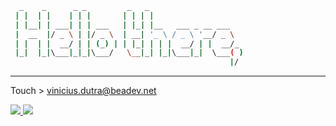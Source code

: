 ```sh
  _    _      _ _         _   _                     
 | |  | |    | | |       | | | |                    
 | |__| | ___| | | ___   | |_| |__   ___ _ __ ___   
 |  __  |/ _ \ | |/ _ \  | __| '_ \ / _ \ '__/ _ \  
 | |  | |  __/ | | (_) | | |_| | | |  __/ | |  __/_ 
 |_|  |_|\___|_|_|\___/   \__|_| |_|\___|_|  \___( )
                                                 |/                                                                            
```
---

Touch > vinicius.dutra@beadev.net  

<a target="_blank" href="https://www.linkedin.com/in/vinicius-morais-dutra-5260bb116/">
  <img src="https://img.shields.io/badge/-LinkedIn-blue?style=flat-square&logo=Linkedin&logoColor=white&link=https://www.linkedin.com/in/vinicius-morais-dutra-5260bb116/" />
</a>

<a target="_blank" href="https://beadev.net">
  <img src="https://img.shields.io/badge/blog-beadev.net-black" />
</a>

